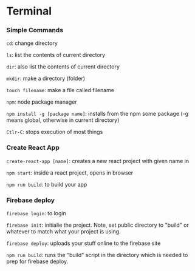 # Terminal
### Simple Commands

`cd`: change directory

`ls`: list the contents of current directory

`dir`: also list the contents of current directory

`mkdir`: make a directory (folder)

`touch filename`: make a file called filename

`npm`: node package manager

`npm install -g [package name]`: installs from the npm some package (-g means global, otherwise in current directory)

`Ctlr-C`: stops execution of most things

### Create React App

`create-react-app [name]`: creates a new react project with given name in

`npm start`: inside a react project, opens in browser

`npm run build`: to build your app

### Firebase deploy

`firebase login`: to login

`firebase init`: initialie the project. Note, set public directory to "build" or whatever to match what your project is using.

`firebase deploy`: uploads your stuff online to the firebase site

`npm run build`: runs the "build" script in the directory which is needed to prep for firebase deploy.
